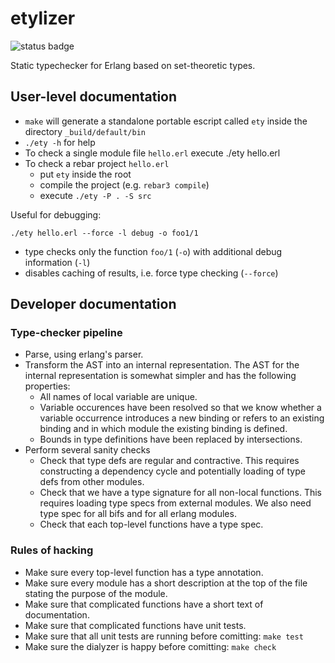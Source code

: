 # etylizer

![status badge](https://github.com/etylizer/etylizer/actions/workflows/erlang.yml/badge.svg)

Static typechecker for Erlang based on set-theoretic types.

## User-level documentation

* `make` will generate a standalone portable escript called `ety` inside the directory
  `_build/default/bin`
* `./ety -h` for help
* To check a single module file `hello.erl` execute 
    ./ety hello.erl
* To check a rebar project `hello.erl`
    * put `ety` inside the root
    * compile the project (e.g. `rebar3 compile`)
    * execute `./ety -P . -S src`

Useful for debugging:

    ./ety hello.erl --force -l debug -o foo1/1

* type checks only the function `foo/1` (`-o`) with additional debug information
  (`-l`)
* disables caching of results, i.e. force type checking (`--force`)

## Developer documentation

### Type-checker pipeline

* Parse, using erlang's parser.
* Transform the AST into an internal representation. The AST for the internal representation
  is somewhat simpler and has the following properties:
  * All names of local variable are unique.
  * Variable occurences have been resolved so that we know whether a variable occurrence
    introduces a new binding or refers to an existing binding and in which module the existing
    binding is defined.
  * Bounds in type definitions have been replaced by intersections.
* Perform several sanity checks
  * Check that type defs are regular and contractive. This requires constructing a dependency
    cycle and potentially loading of type defs from other modules.
  * Check that we have a type signature for all non-local functions. This requires loading
    type specs from external modules. We also need type spec for all bifs and for all
    erlang modules.
  * Check that each top-level functions have a type spec.

### Rules of hacking

* Make sure every top-level function has a type annotation.
* Make sure every module has a short description at the top of the file
  stating the purpose of the module.
* Make sure that complicated functions have a short text of documentation.
* Make sure that complicated functions have unit tests.
* Make sure that all unit tests are running before comitting: `make test`
* Make sure the dialyzer is happy before comitting: `make check`
